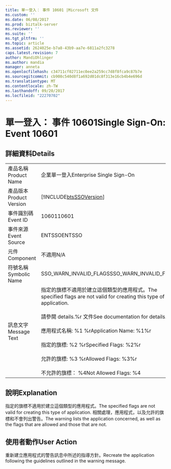```yaml
---
title: 單一登入： 事件 10601 |Microsoft 文件
ms.custom: ''
ms.date: 06/08/2017
ms.prod: biztalk-server
ms.reviewer: ''
ms.suite: ''
ms.tgt_pltfrm: ''
ms.topic: article
ms.assetid: 2624025e-b7a8-43b9-aa7e-6811a2fc3278
caps.latest.revision: 7
author: MandiOhlinger
ms.author: mandia
manager: anneta
ms.openlocfilehash: c34711cf02711ec0ee2a259cc7d8f8fca9c87b7e
ms.sourcegitcommit: cb908c540d8f1a692d01dc8f313e16cb4b4e696d
ms.translationtype: MT
ms.contentlocale: zh-TW
ms.lasthandoff: 09/20/2017
ms.locfileid: "22270702"
---
```

# <a name="single-sign-on-event-10601"></a><span data-ttu-id="cdc78-102">單一登入： 事件 10601</span><span class="sxs-lookup"><span data-stu-id="cdc78-102">Single Sign-On: Event 10601</span></span>
## <a name="details"></a><span data-ttu-id="cdc78-103">詳細資料</span><span class="sxs-lookup"><span data-stu-id="cdc78-103">Details</span></span>  
  
|||  
|-|-|  
|<span data-ttu-id="cdc78-104">產品名稱</span><span class="sxs-lookup"><span data-stu-id="cdc78-104">Product Name</span></span>|<span data-ttu-id="cdc78-105">企業單一登入</span><span class="sxs-lookup"><span data-stu-id="cdc78-105">Enterprise Single Sign-On</span></span>|  
|<span data-ttu-id="cdc78-106">產品版本</span><span class="sxs-lookup"><span data-stu-id="cdc78-106">Product Version</span></span>|[!INCLUDE[btsSSOVersion](../includes/btsssoversion-md.md)]|  
|<span data-ttu-id="cdc78-107">事件識別碼</span><span class="sxs-lookup"><span data-stu-id="cdc78-107">Event ID</span></span>|<span data-ttu-id="cdc78-108">10601</span><span class="sxs-lookup"><span data-stu-id="cdc78-108">10601</span></span>|  
|<span data-ttu-id="cdc78-109">事件來源</span><span class="sxs-lookup"><span data-stu-id="cdc78-109">Event Source</span></span>|<span data-ttu-id="cdc78-110">ENTSSO</span><span class="sxs-lookup"><span data-stu-id="cdc78-110">ENTSSO</span></span>|  
|<span data-ttu-id="cdc78-111">元件</span><span class="sxs-lookup"><span data-stu-id="cdc78-111">Component</span></span>|<span data-ttu-id="cdc78-112">不適用</span><span class="sxs-lookup"><span data-stu-id="cdc78-112">N/A</span></span>|  
|<span data-ttu-id="cdc78-113">符號名稱</span><span class="sxs-lookup"><span data-stu-id="cdc78-113">Symbolic Name</span></span>|<span data-ttu-id="cdc78-114">SSO_WARN_INVALID_FLAGS</span><span class="sxs-lookup"><span data-stu-id="cdc78-114">SSO_WARN_INVALID_FLAGS</span></span>|  
|<span data-ttu-id="cdc78-115">訊息文字</span><span class="sxs-lookup"><span data-stu-id="cdc78-115">Message Text</span></span>|<span data-ttu-id="cdc78-116">指定的旗標不適用於建立這個類型的應用程式。</span><span class="sxs-lookup"><span data-stu-id="cdc78-116">The specified flags are not valid for creating this type of application.</span></span><br /><br /> <span data-ttu-id="cdc78-117">請參閱 details.%r 文件</span><span class="sxs-lookup"><span data-stu-id="cdc78-117">See documentation for details.%r</span></span><br /><br /> <span data-ttu-id="cdc78-118">應用程式名稱: %1 %r</span><span class="sxs-lookup"><span data-stu-id="cdc78-118">Application Name: %1%r</span></span><br /><br /> <span data-ttu-id="cdc78-119">指定的旗標: %2 %r</span><span class="sxs-lookup"><span data-stu-id="cdc78-119">Specified Flags: %2%r</span></span><br /><br /> <span data-ttu-id="cdc78-120">允許的旗標: %3 %r</span><span class="sxs-lookup"><span data-stu-id="cdc78-120">Allowed Flags: %3%r</span></span><br /><br /> <span data-ttu-id="cdc78-121">不允許的旗標： %4</span><span class="sxs-lookup"><span data-stu-id="cdc78-121">Not Allowed Flags: %4</span></span>|  
  
## <a name="explanation"></a><span data-ttu-id="cdc78-122">說明</span><span class="sxs-lookup"><span data-stu-id="cdc78-122">Explanation</span></span>  
 <span data-ttu-id="cdc78-123">指定的旗標不適用於建立這個類型的應用程式。</span><span class="sxs-lookup"><span data-stu-id="cdc78-123">The specified flags are not valid for creating this type of application.</span></span> <span data-ttu-id="cdc78-124">相關處理，應用程式，以及允許的旗標和不會列出警告。</span><span class="sxs-lookup"><span data-stu-id="cdc78-124">The warning lists the application concerned, as well as the flags that are allowed and those that are not.</span></span>  
  
## <a name="user-action"></a><span data-ttu-id="cdc78-125">使用者動作</span><span class="sxs-lookup"><span data-stu-id="cdc78-125">User Action</span></span>  
 <span data-ttu-id="cdc78-126">重新建立應用程式的警告訊息中所述的指導方針。</span><span class="sxs-lookup"><span data-stu-id="cdc78-126">Recreate the application following the guidelines outlined in the warning message.</span></span>